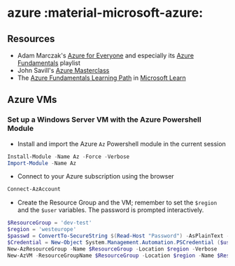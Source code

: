 # azure :material-microsoft-azure:

## Resources

* Adam Marczak's [Azure for Everyone]() and especially its [Azure Fundamentals]() playlist
* John Savill's [Azure Masterclass]()
* The [Azure Fundamentals Learning Path]() in [Microsoft Learn]()

## Azure VMs

### Set up a Windows Server VM with the Azure Powershell Module

* Install and import the Azure `Az` Powershell module in the current session
```powershell
Install-Module -Name Az -Force -Verbose
Import-Module -Name Az
```
* Connect to your Azure subscription using the browser
```powershell
Connect-AzAccount
```
* Create the Resource Group and the VM; remember to set the `$region` and the `$user` variables. The password is prompted interactively.
```powershell
$ResourceGroup = 'dev-test'
$region = 'westeurope'
$passwd = ConvertTo-SecureString $(Read-Host "Password") -AsPlainText -Force
$Credential = New-Object System.Management.Automation.PSCredential ($user, $passwd);
New-AzResourceGroup -Name $ResourceGroup -Location $region -Verbose
New-AzVM -ResourceGroupName $ResourceGroup -Location $region -Name $ResourceGroup -Image Win2019Datacenter -Credential $Credential -Priority Spot -Verbose
```

